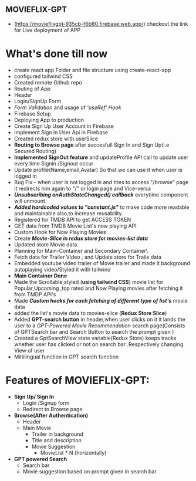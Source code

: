 ## MOVIEFLIX-GPT

- (https://movieflixgpt-935cb-f6b80.firebase.web.app/) checkout the link for Live deployment of APP

# What's done till now

- create react app Folder and file structure using create-react-app
- configured tailwind CSS
- Created remote Github repo
- Routing of App
- Header
- Login/SignUp Form
- _Form Validation_ and usage of _'useRef' Hook_
- Firebase Setup
- Deploying App to production
- Create Sign Up User Account in Firebase
- Implement Sign in User Api in Firebase
- Created redux store with userSlice
- **Routing to Browse page** after succesfull Sign In and Sign Up(i.e Secured Routing)
- **Implemented SignOut feature** and updateProfile API call to update user every time Signin /Signout occur
- Update profile(Name,email,Avatar) So that we can use it when user is logged in
- Bug Fix:- when user is not logged in and tries to access "/browse" page it redirects him again to "/" or login page and Vice-versa
- **_Unsubscribing onAuthStateChanged() callback_** everytime component will unmount.
- **_Added hardcoded values to "constant.js"_** to make code more readable and maintainable also,to increase reusability.
- Registered for TMDB API to get ACCESS TOKEN
- GET data from TMDB Movie List's now playing API
- Custom Hook for Now Playing Movies
- Create **_Movie-Slice in redux store for movies-list data_**
- Updated store Movie data
- Planning for Main-Container and Secondary Container\
- Fetch data for Trailer Video , and Update store for Traile data
- Embedded youtube video trailer of Movie trailer and made it background autoplaying video/Styled it with tailwind
- **Main Container Done**
- Made the Scrollable,styled (**using tailwind CSS**) movie list for Popular,Upcoming ,top rated and Now Playing movies after fetching it from TMDP API's
- Made **_Custom hooks for each fetching of different type of list's_** movie data
- added the list's movie data to movies-slice (**Redux Store Slice**)
- Added **GPT-search button** in header,when user clicks on it it lands the user to a _GPT-Powered Movie Recommendation_ search page(Consists of GPTSearch bar and Search Button to search the prompt given )
- Created a GptSearchView state variable(Redux Store) keeps tracks whether user has clicked or not on search bar .Respectively changing View of user
- Miltilingual function in GPT search function

# Features of MOVIEFLIX-GPT:

- **Sign Up/ Sign In**
  - Login /Signup form
  - Redirect to Browse page
- **Browse(After Authentication)**
  - Header
  - Main Movie
    - Trailer in background
    - Title and description
    - Movie Suggestion
      - MovieList \* N (horizontally)
- **GPT powered Search**
  - Search bar
  - Movie suggestion based on prompt given in search bar

